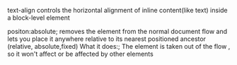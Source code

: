 text-align controls the horizontal alignment of inline content(like text) inside a block-level element

positon:absolute; removes the element from the normal document flow and lets you place it anywhere relative to its nearest positioned ancestor (relative, absolute,fixed)
What it does:;
The element is taken out of the flow , so it won't affect or be affected by other elements
